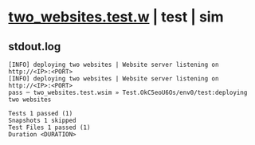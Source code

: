 # [two_websites.test.w](../../../../../../examples/tests/sdk_tests/website/two_websites.test.w) | test | sim

## stdout.log
```log
[INFO] deploying two websites | Website server listening on http://<IP>:<PORT>
[INFO] deploying two websites | Website server listening on http://<IP>:<PORT>
pass ─ two_websites.test.wsim » Test.OkC5eoU6Os/env0/test:deploying two websites

Tests 1 passed (1)
Snapshots 1 skipped
Test Files 1 passed (1)
Duration <DURATION>
```

